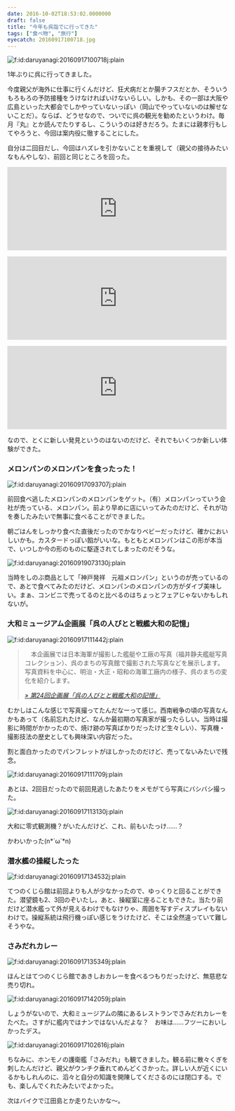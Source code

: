 ```yaml
---
date: 2016-10-02T18:53:02.0000000
draft: false
title: "今年も呉詣でに行ってきた"
tags: ["食べ物", "旅行"]
eyecatch: 20160917100718.jpg
---
```

<p><span itemscope itemtype="http://schema.org/Photograph"><img src="20160917100718.jpg" alt="f:id:daruyanagi:20160917100718j:plain" title="f:id:daruyanagi:20160917100718j:plain" class="hatena-fotolife" itemprop="image"></span></p><p>1年ぶりに呉に行ってきました。</p><p>今度親父が海外に仕事に行くんだけど、狂犬病だとか腸チフスだとか、そういうもろもろの予防接種をうけなければいけないらしい。しかも、その一部は大阪や広島といった大都会でしかやっていないっぽい（岡山でやっていないのは解せないことだ）。ならば、どうせなので、ついでに呉の観光を勧めたというわけ。毎月『丸』とか読んでたりするし、こういうのは好きだろう。たまには親孝行もしてやろうと、今回は案内役に徹することにした。</p><p>自分は二回目だし、今回はハズレを引かないことを重視して（親父の接待みたいなもんやしな）、前回と同じところを回った。</p><p><iframe src="https://hatenablog-parts.com/embed?url=https%3A%2F%2Fblog.daruyanagi.jp%2Fentry%2F2015%2F08%2F21%2F042801" title="呉に行ってきたった：1日目 - だるろぐ" class="embed-card embed-blogcard" scrolling="no" frameborder="0" style="display: block; width: 100%; height: 190px; max-width: 500px; margin: 10px 0px;"></iframe></p><p><iframe src="https://hatenablog-parts.com/embed?url=https%3A%2F%2Fblog.daruyanagi.jp%2Fentry%2F2015%2F08%2F31%2F190752" title="呉に行ってきたった：2日目 呉艦船めぐり - だるろぐ" class="embed-card embed-blogcard" scrolling="no" frameborder="0" style="display: block; width: 100%; height: 190px; max-width: 500px; margin: 10px 0px;"></iframe></p><p><iframe src="https://hatenablog-parts.com/embed?url=https%3A%2F%2Fblog.daruyanagi.jp%2Fentry%2F2015%2F09%2F13%2F181514" title="呉に行ってきたった：2日目 てつのくじら館 - だるろぐ" class="embed-card embed-blogcard" scrolling="no" frameborder="0" style="display: block; width: 100%; height: 190px; max-width: 500px; margin: 10px 0px;"></iframe></p><p>なので、とくに新しい発見というのはないのだけど、それでもいくつか新しい体験ができた。</p>

<div class="section">
<h3>メロンパンのメロンパンを食ったった！</h3>
<p><span itemscope itemtype="http://schema.org/Photograph"><img src="20160917093707.jpg" alt="f:id:daruyanagi:20160917093707j:plain" title="f:id:daruyanagi:20160917093707j:plain" class="hatena-fotolife" itemprop="image"></span></p><p>前回食べ逃したメロンパンのメロンパンをゲット。（有）メロンパンっていう会社が売っている、メロンパン。前より早めに店にいってみたのだけど、それが功を奏したみたいで無事に食べることができました。</p><p>朝ごはんをしっかり食べた直後だったのでかなりベビーだったけど、確かにおいしいかも。カスタードっぽい餡がいいな。もともとメロンパンはこの形が本当で、いつしか今の形のものに駆逐されてしまったのだそうな。</p><p><span itemscope itemtype="http://schema.org/Photograph"><img src="20160919073130.jpg" alt="f:id:daruyanagi:20160919073130j:plain" title="f:id:daruyanagi:20160919073130j:plain" class="hatena-fotolife" itemprop="image"></span></p><p>当時をしのぶ商品として「神戸発祥　元祖メロンパン」というのが売っているので、あとで食べてみたのだけど、メロンパンのメロンパンの方がダイブ美味しい。まぁ、コンビニで売ってるのと比べるのはちょっとフェアじゃないかもしれないが。</p>

</div>
<div class="section">
<h3>大和ミュージアム企画展「呉の人びとと戦艦大和の記憶」</h3>
<p><span itemscope itemtype="http://schema.org/Photograph"><img src="20160917111442.jpg" alt="f:id:daruyanagi:20160917111442j:plain" title="f:id:daruyanagi:20160917111442j:plain" class="hatena-fotolife" itemprop="image"></span><br />
</p>

<blockquote cite="http://yamato-museum.com/info/%E5%91%89%E3%81%AE%E4%BA%BA%E3%81%B3%E3%81%A8%E3%81%A8%E6%88%A6%E8%89%A6%E5%A4%A7%E5%92%8C%E3%81%AE%E8%A8%98%E6%86%B6/">
<p>　本企画展では日本海軍が撮影した艦艇や工廠の写真（福井静夫艦艇写真コレクション）、呉のまちの写真館で撮影された写真などを展示します。写真資料を中心に、明治・大正・昭和の海軍工廠内の様子、呉のまちの変化を紹介します。</p>

<cite><a href="http://yamato-museum.com/info/%E5%91%89%E3%81%AE%E4%BA%BA%E3%81%B3%E3%81%A8%E3%81%A8%E6%88%A6%E8%89%A6%E5%A4%A7%E5%92%8C%E3%81%AE%E8%A8%98%E6%86%B6/">&raquo; &#x7B2C;24&#x56DE;&#x4F01;&#x753B;&#x5C55;&#x300C;&#x5449;&#x306E;&#x4EBA;&#x3073;&#x3068;&#x3068;&#x6226;&#x8266;&#x5927;&#x548C;&#x306E;&#x8A18;&#x61B6;&#x300D;</a></cite>
</blockquote>
<p>むかしはこんな感じで写真撮ってたんだなーって感じ。西南戦争の頃の写真なんかもあって（名前忘れたけど、なんか最初期の写真家が撮ったらしい。当時は撮影に時間がかかったので、焼け跡の写真ばかりだったけど生々しい）、写真機・撮影技法の歴史としても興味深い内容だった。</p><p>割と面白かったのでパンフレットがほしかったのだけど、売ってないみたいで残念。</p><p><span itemscope itemtype="http://schema.org/Photograph"><img src="20160917111709.jpg" alt="f:id:daruyanagi:20160917111709j:plain" title="f:id:daruyanagi:20160917111709j:plain" class="hatena-fotolife" itemprop="image"></span></p><p>あとは、2回目だったので前回見逃したあたりをメモがてら写真にバシバシ撮った。</p><p><span itemscope itemtype="http://schema.org/Photograph"><img src="20160917113130.jpg" alt="f:id:daruyanagi:20160917113130j:plain" title="f:id:daruyanagi:20160917113130j:plain" class="hatena-fotolife" itemprop="image"></span></p><p>大和に零式観測機？がいたんだけど、これ、前もいたっけ……？</p><p>かわいかった(n*´ω`*n)</p>

</div>
<div class="section">
<h3>潜水艦の操縦したった</h3>
<p><span itemscope itemtype="http://schema.org/Photograph"><img src="20160917134532.jpg" alt="f:id:daruyanagi:20160917134532j:plain" title="f:id:daruyanagi:20160917134532j:plain" class="hatena-fotolife" itemprop="image"></span></p><p>てつのくじら館は前回よりも人が少なかったので、ゆっくりと回ることができた。潜望鏡も2、3回のぞいたし。あと、操縦室に座ることもできた。当たり前だけど潜水艦って外が見えるわけでもなけりゃ、周囲を写すディスプレイもないわけで。操縦系統は飛行機っぽい感じをうけたけど、そこは全然違っていて難しそうやな。</p>

</div>
<div class="section">
<h3>さみだれカレー</h3>
<p><span itemscope itemtype="http://schema.org/Photograph"><img src="20160917135349.jpg" alt="f:id:daruyanagi:20160917135349j:plain" title="f:id:daruyanagi:20160917135349j:plain" class="hatena-fotolife" itemprop="image"></span></p><p>ほんとはてつのくじら館であきしおカレーを食べるつもりだったけど、無慈悲な売り切れ。</p><p><span itemscope itemtype="http://schema.org/Photograph"><img src="20160917142059.jpg" alt="f:id:daruyanagi:20160917142059j:plain" title="f:id:daruyanagi:20160917142059j:plain" class="hatena-fotolife" itemprop="image"></span></p><p>しょうがないので、大和ミュージアムの隣にあるレストランでさみだれカレーをたべた。さすがに艦内ではナンではないんだよな？　お味は……フツーにおいしかったデス。</p><p><span itemscope itemtype="http://schema.org/Photograph"><img src="20160917102616.jpg" alt="f:id:daruyanagi:20160917102616j:plain" title="f:id:daruyanagi:20160917102616j:plain" class="hatena-fotolife" itemprop="image"></span></p><p>ちなみに、ホンモノの護衛艦「さみだれ」も観てきました。観る前に散々くぎを刺したんだけど、親父がウンチク垂れてめんどくさかった。詳しい人が近くにいるかもしれんのに、滔々と自分の知識を開陳してくださるのには閉口する。でも、楽しんでくれたみたいでよかった。</p><p>次はバイクで江田島とか走りたいかな～。</p>

</div>